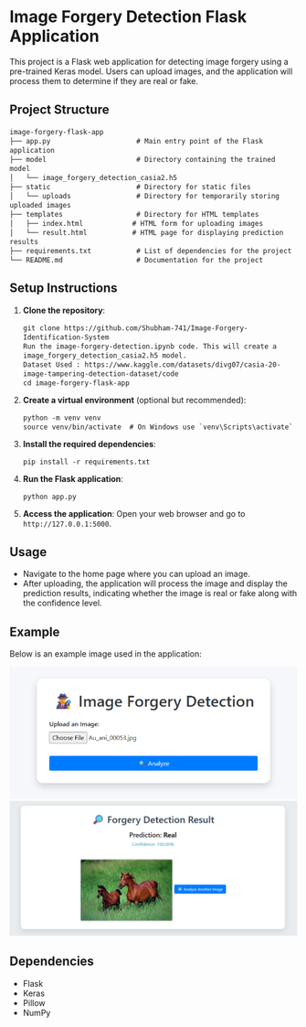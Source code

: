 # Image Forgery Detection Flask Application

This project is a Flask web application for detecting image forgery using a pre-trained Keras model. Users can upload images, and the application will process them to determine if they are real or fake.

## Project Structure

```
image-forgery-flask-app
├── app.py                     # Main entry point of the Flask application
├── model                      # Directory containing the trained model
│   └── image_forgery_detection_casia2.h5
├── static                     # Directory for static files
│   └── uploads                # Directory for temporarily storing uploaded images
├── templates                  # Directory for HTML templates
│   ├── index.html            # HTML form for uploading images
│   └── result.html           # HTML page for displaying prediction results
├── requirements.txt           # List of dependencies for the project
└── README.md                  # Documentation for the project
```

## Setup Instructions

1. **Clone the repository**:
   ```
   git clone https://github.com/Shubham-741/Image-Forgery-Identification-System
   Run the image-forgery-detection.ipynb code. This will create a image_forgery_detection_casia2.h5 model.
   Dataset Used : https://www.kaggle.com/datasets/divg07/casia-20-image-tampering-detection-dataset/code
   cd image-forgery-flask-app
   ```

2. **Create a virtual environment** (optional but recommended):
   ```
   python -m venv venv
   source venv/bin/activate  # On Windows use `venv\Scripts\activate`
   ```

3. **Install the required dependencies**:
   ```
   pip install -r requirements.txt
   ```

4. **Run the Flask application**:
   ```
   python app.py
   ```

5. **Access the application**:
   Open your web browser and go to `http://127.0.0.1:5000`.

## Usage

- Navigate to the home page where you can upload an image.
- After uploading, the application will process the image and display the prediction results, indicating whether the image is real or fake along with the confidence level.

## Example

Below is an example image used in the application:

![HomePage](image-forgery-flask-app/static/images/HomePage.png)
![SampleResult](image-forgery-flask-app/static/images/SampleResult.png)

## Dependencies

- Flask
- Keras
- Pillow
- NumPy
